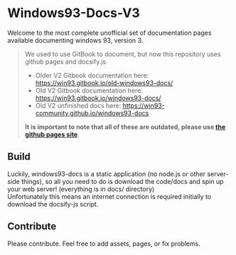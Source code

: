 # Windows93-Docs-V3

Welcome to the most complete unofficial set of documentation pages available documenting windows 93, version 3.

> We used to use GitBook to document, but now this repository uses github pages and docsify.js  
> - Older V2 Gitbook documentation here: https://win93.gitbook.io/old-windows93-docs/  
> - Old V2 Gitbook documentation here: https://win93.gitbook.io/windows93-docs/  
> - Old V2 unfinished docs here: https://win93-community.github.io/windows93-docs
> 
> **It is important to note that all of these are outdated, please use [the github pages site](https://win93-community.github.io/windows93-docs-v3)**.

## Build

Luckily, windows93-docs is a static application (no node.js or other server-side things), so all you need to do is download the code/docs and spin up your web server! (everything is in docs/ directory)  
Unfortunately this means an internet connection is required initially to download the docsify-js script.


## Contribute

Please contribute. Feel free to add assets, pages, or fix problems.
